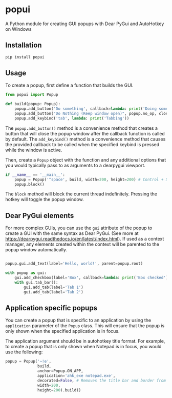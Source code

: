 # popui

A Python module for creating GUI popups with Dear PyGui and AutoHotkey on Windows

## Installation

```bash
pip install popui
```

## Usage

To create a popup, first define a function that builds the GUI.

```python
from popui import Popup

def build(popup: Popup):
    popup.add_button('Do something', callback=lambda: print('Doing something'))
    popup.add_button("Do Nothing (Keep window open)", popup.no_op, close=False)
    popup.add_keybind('tab', lambda: print('Tabbing'))
```
The `popup.add_button()` method is a convenience method that creates a button that will close the popup window after the callback function is called by default.
The `add_keybind()` method is a convenience method that causes the provided callback to be called when the specified keybind is pressed while the window is active.


Then, create a `Popup` object with the function and any additional options that
you would typically pass to as arguments to a dearpygui viewport.

```python
if __name__ == '__main__':
    popup = Popup('^space', build, width=200, height=200) # Control + Space will toggle the popup
    popup.block()
```

The `block` method will block the current thread indefinitely. Pressing the hotkey
will toggle the popup window.


## Dear PyGui elements

For more complex GUIs, you can use the `gui` attribute of the popup to create a GUI with the same syntax as Dear PyGui. (See more at https://dearpygui.readthedocs.io/en/latest/index.html). If used as a context manager, any elements created within the context will be parented to the popup window automatically.

```python

popup.gui.add_text(label='Hello, world!', parent=popup.root)

with popup as gui:
    gui.add_checkbox(label='Box', callback=lambda: print('Box checked'))
    with gui.tab_bar():
        gui.add_tab(label='Tab 1')
        gui.add_tab(label='Tab 2')
```


## Application specific popups

You can create a popup that is specific to an application by using the `application`
parameter of the `Popup` class. This will ensure that the popup is only shown when
the specified application is in focus.

The application argument should be in autohotkey title format. For example, to create
a popup that is only shown when Notepad is in focus, you would use the following:


```python
popup = Popup('~!e',
              build,
              anchor=Popup.ON_APP,
              application='ahk_exe notepad.exe',
              decorated=False, # Removes the title bar and border from the viewport (much better looking imo)
              width=200,
              height=200).build()
```

